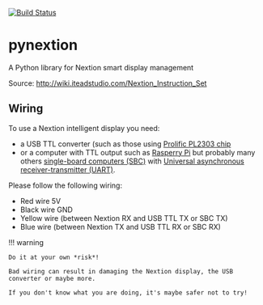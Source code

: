 [![Build Status](https://travis-ci.com/scls19fr/pynextion.svg?branch=master)](https://travis-ci.com/scls19fr/pynextion)


# pynextion
A Python library for Nextion smart display management

Source:
http://wiki.iteadstudio.com/Nextion_Instruction_Set

## Wiring

To use a Nextion intelligent display you need:

- a USB TTL converter (such as those using [Prolific PL2303 chip](https://www.google.com/search?q=pl2303+usb+to+ttl)
- or a computer with TTL output such as [Rasperry Pi](https://www.raspberrypi.org/) but probably many others [single-board computers (SBC)](https://en.wikipedia.org/wiki/Single-board_computer) with [Universal asynchronous receiver-transmitter (UART)](https://en.wikipedia.org/wiki/Universal_asynchronous_receiver-transmitter).

Please follow the following wiring:

- Red wire 5V
- Black wire GND
- Yellow wire (between Nextion RX and USB TTL TX or SBC TX)
- Blue wire (between Nextion TX and USB TTL RX or SBC RX)

!!! warning

    Do it at your own *risk*!

    Bad wiring can result in damaging the Nextion display, the USB converter or maybe more.

    If you don't know what you are doing, it's maybe safer not to try!
